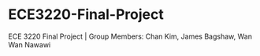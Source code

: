 # ECE3220-Final-Project
ECE 3220 Final Project | 
Group Members:
Chan Kim,
James Bagshaw,
Wan Wan Nawawi
